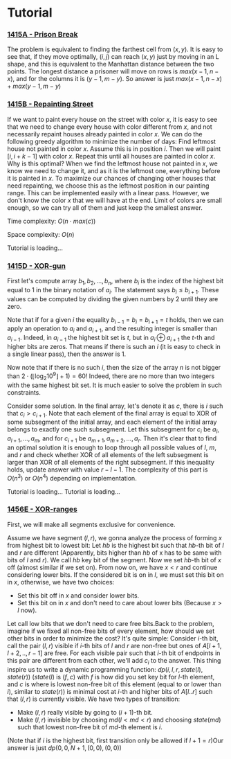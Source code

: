 # Tutorial


### [1415A - Prison Break](../problems/A._Prison_Break.md "Technocup 2021 - Elimination Round 2")

The problem is equivalent to finding the farthest cell from $( x , y )$. It is easy to see that, if they move optimally, $( i , j )$ can reach $( x , y )$ just by moving in an L shape, and this is equivalent to the Manhattan distance between the two points. The longest distance a prisoner will move on rows is $max( x - 1 , n - x )$, and for the columns it is $( y - 1 , m - y )$. So answer is just $max( x - 1 , n - x ) + max( y - 1 , m - y )$

 
### [1415B - Repainting Street](../problems/B._Repainting_Street.md "Technocup 2021 - Elimination Round 2")

If we want to paint every house on the street with color $x$, it is easy to see that we need to change every house with color different from $x$, and not necessarily repaint houses already painted in color $x$. We can do the following greedy algorithm to minimize the number of days: Find leftmost house not painted in color $x$. Assume this is in position $i$. Then we will paint $[i,i+k-1]$ with color $x$. Repeat this until all houses are painted in color $x$. Why is this optimal? When we find the leftmost house not painted in $x$, we know we need to change it, and as it is the leftmost one, everything before it is painted in $x$. To maximize our chances of changing other houses that need repainting, we choose this as the leftmost position in our painting range. This can be implemented easily with a linear pass. However, we don't know the color $x$ that we will have at the end. Limit of colors are small enough, so we can try all of them and just keep the smallest answer.

Time complexity: $O(n \cdot max(c))$

Space complexity: $O(n)$

 Tutorial is loading... 
### [1415D - XOR-gun](../problems/D._XOR-gun.md "Technocup 2021 - Elimination Round 2")

First let's compute array $b_1, b_2, \ldots, b_n$, where $b_i$ is the index of the highest bit equal to $1$ in the binary notation of $a_i$. The statement says $b_i \le b_{i + 1}$. These values can be computed by dividing the given numbers by $2$ until they are zero.

Note that if for a given $i$ the equality $b_{i - 1} = b_i = b_{i + 1} = t$ holds, then we can apply an operation to $a_i$ and $a_{i + 1}$, and the resulting integer is smaller than $a_{i - 1}$. Indeed, in $a_{i - 1}$ the highest bit set is $t$, but in $a_i \oplus a_{i + 1}$ the $t$-th and higher bits are zeros. That means if there is such an $i$ (it is easy to check in a single linear pass), then the answer is $1$.

Now note that if there is no such $i$, then the size of the array $n$ is not bigger than $2 \cdot \left(\lfloor\log_2{10^9}\rfloor + 1\right) = 60$! Indeed, there are no more than two integers with the same highest bit set. It is much easier to solve the problem in such constraints. 

Consider some solution. In the final array, let's denote it as $c$, there is $i$ such that $c_i > c_{i + 1}$. Note that each element of the final array is equal to XOR of some subsegment of the initial array, and each element of the initial array belongs to exactly one such subsegment. Let this subsegment for $c_i$ be $a_l, a_{l + 1}, \ldots, a_m$, and for $c_{i + 1}$ be $a_{m + 1}, a_{m + 2}, \ldots, a_r$. Then it's clear that to find an optimal solution it is enough to loop through all possible values of $l$, $m$, and $r$ and check whether XOR of all elements of the left subsegment is larger than XOR of all elements of the right subsegment. If this inequality holds, update answer with value $r - l - 1$. The complexity of this part is $O(n^3)$ or $O(n^4)$ depending on implementation.

 Tutorial is loading... Tutorial is loading... 
### [1456E - XOR-ranges](https://codeforces.com/contest/1456/problem/E "Codeforces Round 687 (Div. 1, based on Technocup 2021 Elimination Round 2)")

First, we will make all segments exclusive for convenience.

Assume we have segment $(l, r)$, we gonna analyze the process of forming $x$ from highest bit to lowest bit: Let $hb$ is the highest bit such that $hb$-th bit of $l$ and $r$ are different (Apparently, bits higher than $hb$ of x has to be same with bits of $l$ and $r$). We call $hb$ key bit of the segment. Now we set $hb$-th bit of $x$ off (almost similar if we set on). From now on, we have $x < r$ and continue considering lower bits. If the considered bit is on in $l$, we must set this bit on in $x$, otherwise, we have two choices: 

* Set this bit off in $x$ and consider lower bits.
* Set this bit on in $x$ and don't need to care about lower bits (Because $x > l$ now).

 Let call low bits that we don't need to care free bits.Back to the problem, imagine if we fixed all non-free bits of every element, how should we set other bits in order to minimize the cost? It's quite simple: Consider $i$-th bit, call the pair $(l, r)$ visible if $i$-th bits of $l$ and $r$ are non-free but ones of $A[l+1, l+2, .., r-1]$ are free. For each visible pair such that $i$-th bit of endpoints in this pair are different from each other, we'll add $c_{i}$ to the answer. This thing inspire us to write a dynamic programming function: $dp(i, l, r, state(l), state(r))$ ($state(l)$ is $(f, c)$ with $f$ is how did you set key bit for $l$-th element, and $c$ is where is lowest non-free bit of this element (equal to or lower than $i$), similar to $state(r)$) is minimal cost at $i$-th and higher bits of $A[l..r]$ such that $(l, r)$ is currently visible. We have two types of transition: 

* Make $(l, r)$ really visible by going to $(i+1)$-th bit.
* Make $(l, r)$ invisible by choosing $md (l < md < r)$ and choosing $state(md)$ such that lowest non-free bit of $md$-th element is $i$.

 (Note that if $i$ is the highest bit, first transition only be allowed if $l+1=r$)Our answer is just $dp(0, 0, N+1, (0, 0), (0, 0))$

